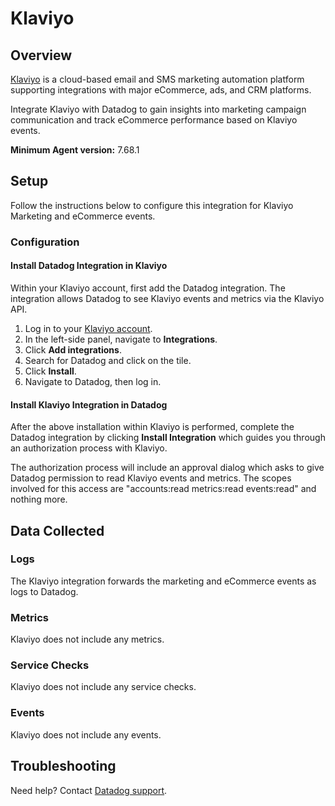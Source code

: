 # Klaviyo

## Overview

[Klaviyo][1] is a cloud-based email and SMS marketing automation platform supporting integrations with major eCommerce, ads, and CRM platforms.

Integrate Klaviyo with Datadog to gain insights into marketing campaign communication and track eCommerce performance based on Klaviyo events.

**Minimum Agent version:** 7.68.1

## Setup

Follow the instructions below to configure this integration for Klaviyo Marketing and eCommerce events.

### Configuration

#### Install Datadog Integration in Klaviyo
Within your Klaviyo account, first add the Datadog integration. The integration allows Datadog
to see Klaviyo events and metrics via the Klaviyo API.

1. Log in to your [Klaviyo account][2].
2. In the left-side panel, navigate to **Integrations**.
3. Click **Add integrations**.
4. Search for Datadog and click on the tile.
5. Click **Install**. 
6. Navigate to Datadog, then log in.

#### Install Klaviyo Integration in Datadog
After the above installation within Klaviyo is performed, complete the Datadog integration by clicking 
**Install Integration** which guides you through an authorization process with Klaviyo.

The authorization process will include an approval dialog which asks to give Datadog permission to
read Klaviyo events and metrics. The scopes involved for this
access are "accounts:read metrics:read events:read" and nothing more.

## Data Collected

### Logs
The Klaviyo integration forwards the marketing and eCommerce events as logs to Datadog.

### Metrics

Klaviyo does not include any metrics.

### Service Checks

Klaviyo does not include any service checks.

### Events

Klaviyo does not include any events.

## Troubleshooting

Need help? Contact [Datadog support][3].

[1]: https://www.klaviyo.com/
[2]: https://www.klaviyo.com/login
[3]: https://docs.datadoghq.com/help/


